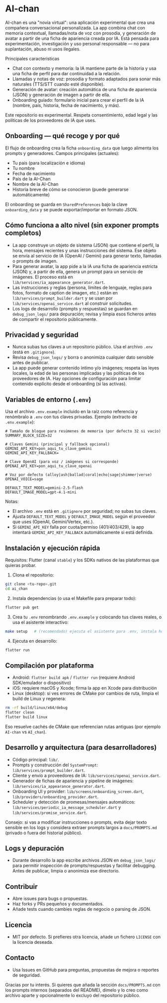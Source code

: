 # AI-chan

AI-chan es una "novia virtual": una aplicación experimental que crea una compañera conversacional personalizada. La app combina chat con memoria contextual, llamadas/nota de voz con prosodia, y generación de avatar a partir de una ficha de apariencia creada por IA. Está pensada para experimentación, investigación y uso personal responsable — no para suplantación, abuso ni usos ilegales.

Principales características

- Chat con contexto y memoria: la IA mantiene parte de la historia y usa una ficha de perfil para dar continuidad a la relación.
- Llamadas y notas de voz: prosodia y formato adaptados para sonar más naturales (TTS/STT cuando esté disponible).
- Generación de avatar: creación automática de una ficha de apariencia (JSON) y generación de imagen a partir de ella.
- Onboarding guiado: formulario inicial para crear el perfil de la IA (nombre, país, historia, fecha de nacimiento, y más).

Este repositorio es experimental. Respeta consentimiento, edad legal y las políticas de los proveedores de IA que uses.

## Onboarding — qué recoge y por qué

El flujo de onboarding crea la ficha `onboarding_data` que luego alimenta los prompts y generadores. Campos principales (actuales):

- Tu país (para localización e idioma)
- Tu nombre
- Fecha de nacimiento
- País de la AI-Chan
- Nombre de la AI-Chan
- Historia breve de cómo se conocieron (puede generarse automáticamente)

El onboarding se guarda en `SharedPreferences` bajo la clave `onboarding_data` y se puede exportar/importar en formato JSON.

## Cómo funciona a alto nivel (sin exponer prompts completos)

- La app construye un objeto de sistema (JSON) que contiene el perfil, la hora, mensajes recientes y unas instrucciones del sistema. Ese objeto se envía al servicio de IA (OpenAI / Gemini) para generar texto, llamadas o prompts de imagen.
- Para generar avatar, la app pide a la IA una ficha de apariencia estricta (JSON) y, a partir de ella, genera un prompt para un servicio de imágenes. El proceso está en `lib/services/ia_appearance_generator.dart`.
- Las instrucciones y reglas (persona, límites de lenguaje, reglas para fotos, formato de caption de imagen, etc.) están en `lib/services/prompt_builder.dart` y se usan por `lib/services/openai_service.dart` al construir solicitudes.
- Los logs de desarrollo (prompts y respuestas) se guardan en `debug_json_logs/` para depuración; revisa y limpia esos ficheros antes de compartir el repositorio públicamente.

## Privacidad y seguridad

- Nunca subas tus claves a un repositorio público. Usa el archivo `.env` (está en `.gitignore`).
- Revisa `debug_json_logs/` y borra o anonimiza cualquier dato sensible antes de publicar.
- La app puede generar contenido íntimo y/o imágenes; respeta las leyes locales, la edad de las personas implicadas y las políticas de los proveedores de IA. Hay opciones de configuración para limitar contenido explícito desde el onboarding (si las activas).

## Variables de entorno (`.env`)

Usa el archivo ` .env.example ` incluido en la raíz como referencia y renómbralo a `.env` con tus claves privadas. Ejemplo (extracto de `.env.example`):

```env
# Tamaño de bloque para resúmenes de memoria (por defecto 32 si vacío)
SUMMARY_BLOCK_SIZE=32

# Claves Gemini (principal y fallback opcional)
GEMINI_API_KEY=pon_aqui_tu_clave_gemini
GEMINI_API_KEY_FALLBACK=

# Clave OpenAI (para voz / imágenes si corresponde)
OPENAI_API_KEY=pon_aqui_tu_clave_openai

# Voz por defecto (alloy|ash|ballad|coral|echo|sage|shimmer|verse)
OPENAI_VOICE=sage

DEFAULT_TEXT_MODEL=gemini-2.5-flash
DEFAULT_IMAGE_MODEL=gpt-4.1-mini
```

Notas:

- El archivo `.env` está en `.gitignore` por seguridad; no subas tus claves.
- Ajusta `DEFAULT_TEXT_MODEL` y `DEFAULT_IMAGE_MODEL` según el proveedor que uses (OpenAI, Gemini/Vertex, etc.).
- Si `GEMINI_API_KEY` falla por cuota/permiso (401/403/429), la app intentará `GEMINI_API_KEY_FALLBACK` automáticamente si está definida.

## Instalación y ejecución rápida

Requisitos: Flutter (canal `stable`) y los SDKs nativos de las plataformas que quieras probar.

1. Clona el repositorio:

```bash
git clone <tu-repo>.git
cd ai_chan
```

2. Instala dependencias (o usa el Makefile para preparar todo):

```bash
flutter pub get
```

3. Crea tu `.env` renombrando ` .env.example ` y colocando tus claves reales, o usa el asistente interactivo:

```bash
make setup   # (recomendado) ejecuta el asistente para .env, instala hooks y deps
```

4. Ejecuta en desarrollo:

```bash
flutter run
```

## Compilación por plataforma

- Android: `flutter build apk` / `flutter run` (requiere Android SDK/emulador o dispositivo)
- iOS: requiere macOS y Xcode; firma la app en Xcode para distribución
- Linux (desktop): si ves errores de CMake por cambios de ruta, limpia el build de Linux y regenera:

```bash
rm -rf build/linux/x64/debug
flutter clean
flutter build linux
```

Eso resuelve cachés de CMake que referencian rutas antiguas (por ejemplo `AI-chan` vs `AI_chan`).

## Desarrollo y arquitectura (para desarrolladores)

- Código principal: `lib/`.
- Prompts y construcción del `SystemPrompt`: `lib/services/prompt_builder.dart`.
- Cliente y envío a proveedores de IA: `lib/services/openai_service.dart`.
- Generador de fichas de apariencia y pipeline de imágenes: `lib/services/ia_appearance_generator.dart`.
- Onboarding UI y provider: `lib/screens/onboarding_screen.dart`, `lib/providers/onboarding_provider.dart`.
- Scheduler y detección de promesas/mensajes automáticos: `lib/services/periodic_ia_message_scheduler.dart` y `lib/services/promise_service.dart`.

Consejo: si vas a modificar instrucciones o prompts, evita dejar texto sensible en los logs y considera extraer prompts largos a `docs/PROMPTS.md` (privado o fuera del historial público).

## Logs y depuración

- Durante desarrollo la app escribe archivos JSON en `debug_json_logs/` para permitir inspección de prompts/respuestas y facilitar debugging. Antes de publicar, limpia o anonimiza ese directorio.

## Contribuir

- Abre issues para bugs o propuestas.
- Haz forks y PRs pequeños y documentados.
- Añade tests cuando cambies reglas de negocio o parsing de JSON.

## Licencia

- MIT por defecto. Si prefieres otra licencia, añade un fichero `LICENSE` con la licencia deseada.

## Contacto

- Usa Issues en GitHub para preguntas, propuestas de mejora o reportes de seguridad.

Gracias por tu interés. Si quieres que añada la sección `docs/PROMPTS.md` con los prompts internos (separados del README), dímelo y lo creo como archivo aparte y opcionalmente lo excluyo del repositorio público.
